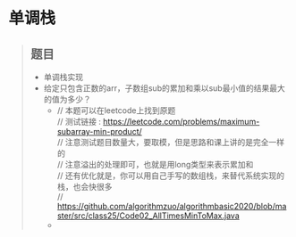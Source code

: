 # 单调栈
>   ## 题目
>   + 单调栈实现
>   + 给定只包含正数的arr，子数组sub的累加和乘以sub最小值的结果最大的值为多少？
>     + // 本题可以在leetcode上找到原题  
        // 测试链接 : https://leetcode.com/problems/maximum-subarray-min-product/  
        // 注意测试题目数量大，要取模，但是思路和课上讲的是完全一样的  
        // 注意溢出的处理即可，也就是用long类型来表示累加和  
        // 还有优化就是，你可以用自己手写的数组栈，来替代系统实现的栈，也会快很多  
>       // https://github.com/algorithmzuo/algorithmbasic2020/blob/master/src/class25/Code02_AllTimesMinToMax.java
>     + 